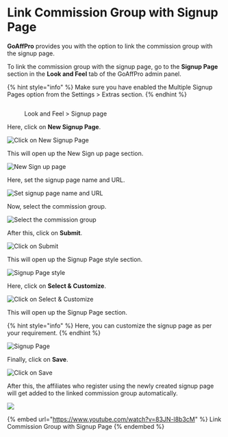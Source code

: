 # Link Commission Group with Signup Page

**GoAffPro** provides you with the option to link the commission group with the signup page.

To link the commission group with the signup page, go to the **Signup Page** section in the **Look and Feel** tab of the GoAffPro admin panel.

{% hint style="info" %}
Make sure you have enabled the Multiple Signup Pages option from the Settings > Extras section.
{% endhint %}

<figure><img src="../../.gitbook/assets/image (187).png" alt=""><figcaption><p>Look and Feel > Signup page</p></figcaption></figure>

Here, click on **New Signup Page**.

![Click on New Signup Page](<../../.gitbook/assets/Screenshot 2021-03-15 190025.png>)

This will open up the New Sign up page section.

![New Sign up page](<../../.gitbook/assets/image (1402).png>)

Here, set the signup page name and URL.&#x20;

![Set signup page name and URL ](<../../.gitbook/assets/Screenshot 2021-03-15 191210.png>)

Now, select the commission group.

![Select the commission group](<../../.gitbook/assets/Screenshot 2021-03-15 225928.png>)

After this, click on **Submit**.

![Click on Submit](<../../.gitbook/assets/Screenshot 2021-03-15 230350.png>)

This will open up the Signup Page style section.

![Signup Page style](<../../.gitbook/assets/image (418).png>)

Here, click on **Select & Customize**.

![Click on Select & Customize](<../../.gitbook/assets/Screenshot 2021-03-15 192714.png>)

This will open up the Signup Page section.

{% hint style="info" %}
Here, you can customize the signup page as per your requirement.&#x20;
{% endhint %}

![Signup Page](<../../.gitbook/assets/image (2391).png>)

Finally, click on **Save**.

![Click on Save](<../../.gitbook/assets/Screenshot 2021-03-15 192900.png>)

After this, the affiliates who register using the newly created signup page will get added to the linked commission group automatically.&#x20;

![](<../../.gitbook/assets/image (2648).png>)

{% embed url="https://www.youtube.com/watch?v=83JN-l8b3cM" %}
Link Commission Group with Signup Page
{% endembed %}
